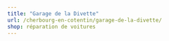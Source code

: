```yaml
---
title: "Garage de la Divette"
url: /cherbourg-en-cotentin/garage-de-la-divette/
shop: réparation de voitures
---
```


